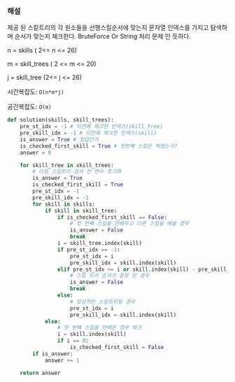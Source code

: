 ### 해설

제공 된 스킽트리의 각 원소들을 선행스킬순서에 맞는지 문자열 인덱스를 가지고 탐색하며 순서가 맞는지 체크한다.
BruteForce Or String 처리 문제 인 듯하다.


n = skills ( 2<= n <= 26)

m = skill_trees ( 2 <= m <= 20)

j = skill_tree (2<= j <= 26)

시간복잡도: `O(n*m*j)`

공간복잡도: `O(m)`


```python
def solution(skills, skill_trees):
    pre_st_idx = -1 # 이전에 체크한 인덱스(skill_tree)
    pre_skill_idx = -1 # 이전에 체크한 인덱스(skill)
    is_answer = True # 정답인가
    is_checked_first_skill = True # 첫번쨰 스킬은 찍었는가?
    answer = 0

    for skill_tree in skill_trees:
        # 다음 스킬트리 검사 전 변수 초기화
        is_answer = True
        is_checked_first_skill = True
        pre_st_idx = -1
        pre_skill_idx = -1
        for skill in skills:
            if skill in skill_tree:
                if is_checked_first_skill == False:
                    # 첫 번째 스킬을 안배우고 다른 스킬을 배울 경우
                    is_answer = False
                    break
                i = skill_tree.index(skill)
                if pre_st_idx == -1:
                    pre_st_idx = i
                    pre_skill_idx = skill.index(skill)
                elif pre_st_idx >= i or skill.index(skill) - pre_skill_idx >= 2:
                    # 스킬 트리 순서가 잘못 된 경우
                    is_answer = False
                    break
                else:
                    # 정상적인 스킬트리일 경우
                    pre_st_idx = i
                    pre_skill_idx = skill.index(skill)
            else:
                # 첫 번쨰 스킬을 안배운 경우 체크
                i = skill.index(skill)
                if i == 0:
                    is_checked_first_skill = False
        if is_answer:
            answer += 1

    return answer
```

